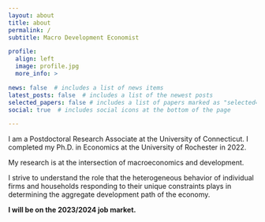 ```yaml
---
layout: about
title: about
permalink: /
subtitle: Macro Development Economist

profile:
  align: left
  image: profile.jpg
  more_info: >

news: false  # includes a list of news items
latest_posts: false  # includes a list of the newest posts
selected_papers: false # includes a list of papers marked as "selected={true}"
social: true  # includes social icons at the bottom of the page

---
```


I am a Postdoctoral Research Associate at the University of Connecticut. I completed my Ph.D. in Economics at the University of Rochester in 2022.

My research is at the intersection of macroeconomics and development.

I strive to understand the role that the heterogeneous behavior of individual firms and households responding to their unique constraints plays in determining the aggregate development path of the economy. 

**I will be on the 2023/2024 job market.**